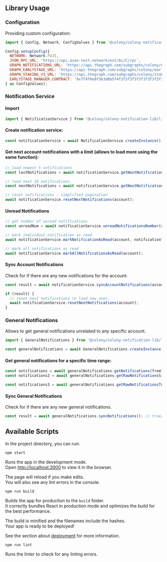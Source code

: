 ## Library Usage

### Configuration

Providing custom configuration:
```javascript
import { Config, Network, ConfigValues } from '@colony/colony-notification-lib/lib';

Config.setupConfig({
  NETWORK: Network.FUJI,
  JSON_RPC_URL: 'https://api.avax-test.network/ext/bc/C/rpc',
  GRAPH_NOTIFICATIONS_URL: 'https://api.thegraph.com/subgraphs/colony/notifications',
  GRAPH_EARLYSTAGE_URL: 'https://api.thegraph.com/subgraphs/colony/earlystage',
  GRAPH_STAKING_V3_URL: 'https://api.thegraph.com/subgraphs/colony/staking',
  EARLYSTAGE_MANAGER_CONTRACT: '0x7f4f8e8f3b3d6b5f4f3f3f3f3f3f3f3f3f3f3f3f',
} as ConfigValues);
```

### Notification Service

#### Import
```javascript
import { NotificationService } from '@colony/colony-notification-lib/lib';
```

#### Create notification service:
```javascript
const notificationService = await NotificationService.createInstance();
```

#### Get next account notifications with a limit (allows to load more using the same function):
```javascript
// load newest 5 notifications
const lastNotifications = await notificationService.getNextNotifications(account, 5);

// load next 10 notifications
const nextNotifications = await notificationService.getNextNotifications(account, 10);

// reset notifications - simplified pagination
await notificationService.resetNextNotifications(account);
```

#### Unread Notifications

```javascript
// get number of unread notifications
const unreadNum = await notificationService.unreadNotificationsNumber(account);

// mark individual notification as read
await notificationService.markNotificationAsRead(account, notificationTimestamp);

// mark all notifications as read
await notificationService.markAllNotificationsAsRead(account);
```

#### Sync Account Notifications

Check for if there are any new notifications for the account:
```javascript
const result = await notificationService.syncAccountNotifications(account); // true/false

if (result) {
  // reset nest notifications to load new ones
  await notificationService.resetNextNotifications(account);
}
```

### General Notifications

Allows to get general notifications unrelated to any specific account.
```javascript
import { GeneralNotifications } from '@colony/colony-notification-lib/lib';

const generalNotifications = await GeneralNotifications.createInstance();
```

#### Get general notifications for a specific time range:
```javascript
const notifications = await generalNotifications.getNotifications(fromTimestamp, toTimestamp);
const notifications2 = await generalNotifications.getRawNotificationsSince(fromTimestamp);

const notifications3 = await generalNotifications.getRawNotificationsTo(toTimestamp);
```

#### Sync General Notifications

Check for if there are any new general notifications.
```javascript
const result = await generalNotifications.syncNotifications(); // true/false
```

## Available Scripts

In the project directory, you can run:
```
npm start
```

Runs the app in the development mode.\
Open [http://localhost:3000](http://localhost:3000) to view it in the browser.

The page will reload if you make edits.\
You will also see any lint errors in the console.
```
npm run build

```

Builds the app for production to the `build` folder.\
It correctly bundles React in production mode and optimizes the build for the best performance.

The build is minified and the filenames include the hashes.\
Your app is ready to be deployed!

See the section about [deployment](https://facebook.github.io/create-react-app/docs/deployment) for more information.
```
npm run lint
```

Runs the linter to check for any linting errors.
